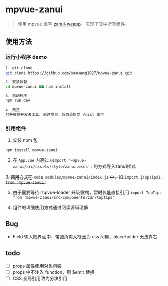 # mpvue-zanui

> 使用 mpvue 重写 [zanui-weapp](https://github.com/youzan/zanui-weapp/)，实现了其中所有组件。

## 使用方法

### 运行小程序 demo

``` bash
1. git clone
git clone https://github.com/samwang1027/mpvue-zanui.git

2. 安装依赖
cd mpvue-zanui && npm install

3. 启动程序
npm run dev

4. 预览
打开微信开发者工具，新建项目，将目录指向 /dist 即可
```

### 引用组件


1. 安装 npm 包

```
npm install mpvue-zanui
```

2. 在 `App.vue` 内通过 `@import '~mpvue-zanui/src/assets/style/zanui.wxss';` 的方式导入zanui样式


~~3. 调用方式在 `node_modules/mpvue-zanui/index.js` 中，如 `import {TopTips} from 'mpvue-zanui'`~~

3. 由于需要等待 mpvue-loader 升级重构，暂时仅能直接引用 `import TopTips from 'mpvue-zanui/src/components/zan/toptips'`

4. 组件的详细使用方式通过阅读源码理解




## Bug

- Field 输入框界面中，带圆角输入框因为 css 问题，placeholder 无法靠右


## todo
- [ ] props 属性使用对象包装
- [ ] props 中不注入 function，用 $emit 替换
- [ ] CSS 全局引用改为分块引用
